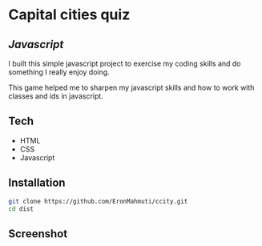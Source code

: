 # Capital cities quiz
## _Javascript_



I built this simple javascript project to exercise my coding skills and do something I really enjoy doing. 

This game helped me to sharpen my javascript skills and how to work with classes and ids in javascript.

## Tech

- HTML
- CSS
- Javascript 


## Installation

```sh
git clone https://github.com/EronMahmuti/ccity.git
cd dist
```

## Screenshot



